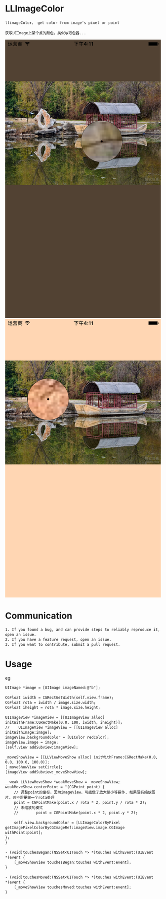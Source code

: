 # LLImageColor
	
	llimageColor， get color from image's pixel or point
	
	获取UIImage上某个点的颜色，类似与取色器...

![image](a.png)
![image](b.png)
	
# Communication

    1. If you found a bug, and can provide steps to reliably reproduce it, open an issue.
    2. If you have a feature request, open an issue.
    3. If you want to contribute, submit a pull request.

#  Usage
eg

	UIImage *image = [UIImage imageNamed:@"b"];
    
    CGFloat iwidth = CGRectGetWidth(self.view.frame);
    CGFloat rota = iwidth / image.size.width;
    CGFloat iheight = rota * image.size.height;
    
    UIImageView *imageView = [[UIImageView alloc] initWithFrame:CGRectMake(0.0, 100, iwidth, iheight)];
	//    UIImageView *imageView = [[UIImageView alloc] initWithImage:image];
    imageView.backgroundColor = [UIColor redColor];
    imageView.image = image;
    [self.view addSubview:imageView];
    
    _moveShowView = [[LLViewMoveShow alloc] initWithFrame:CGRectMake(0.0, 0.0, 100.0, 100.0)];
    [_moveShowView setCircle];
    [imageView addSubview:_moveShowView];
    
    __weak LLViewMoveShow *weakMoveShow = _moveShowView;
    weakMoveShow.centerPoint = ^(CGPoint point) {
        // 调整point的坐标，因为imageView，可能做了放大缩小等操作, 如果没有缩放图片，则不需要做一个rota处理
        point = CGPointMake(point.x / rota * 2, point.y / rota * 2);
        // 未缩放的模式
        //        point = CGPointMake(point.x * 2, point.y * 2);
        
        self.view.backgroundColor = [LLImageColorByPixel getImagePixelColorByCGImageRef:imageView.image.CGImage withPoint:point];
    };
	}

	- (void)touchesBegan:(NSSet<UITouch *> *)touches withEvent:(UIEvent *)event {
    	[_moveShowView touchesBegan:touches withEvent:event];
    }

	- (void)touchesMoved:(NSSet<UITouch *> *)touches withEvent:(UIEvent *)event {
		[_moveShowView touchesMoved:touches withEvent:event];
    }
